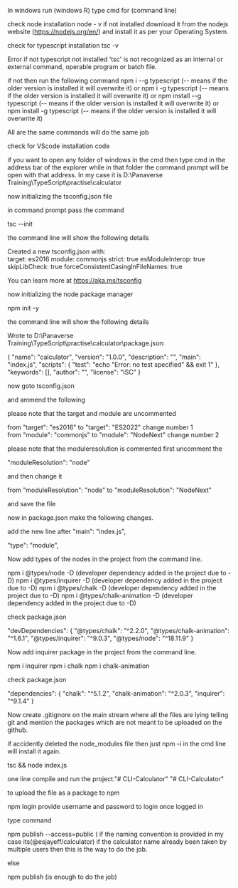 In windows run (windows R) type cmd for (command line)

check node installation
node - v
if not installed download it from the nodejs website (https://nodejs.org/en/) and install it as per your Operating System.


check for typescript installation
tsc -v

Error if not typescript not installed
'tsc' is not recognized as an internal or external command,
operable program or batch file.

if not then run the following command
npm i --g typescript (-- means if the older version is installed it will overwrite it)
or
npm i -g typescript (-- means if the older version is installed it will overwrite it)
or
npm install --g typescript (-- means if the older version is installed it will overwrite it)
or
npm install -g typescript (-- means if the older version is installed it will overwrite it)

All are  the same commands will do the same job

check for VScode installation
code<space><dot>

if you want to open any folder of windows in the cmd then type cmd in the address bar of the explorer while in that folder the command prompt will be open with that address. In my case it is D:\Panaverse Training\TypeScript\practise\calculator

now initializing the tsconfig.json file

in command prompt pass the command

tsc --init

the command line will show the following details

Created a new tsconfig.json with:                                                                                         
  target: es2016
  module: commonjs
  strict: true
  esModuleInterop: true
  skipLibCheck: true
  forceConsistentCasingInFileNames: true

You can learn more at https://aka.ms/tsconfig


now initializing the node package manager 

npm init -y

the command line will show the following details

Wrote to D:\Panaverse Training\TypeScript\practise\calculator\package.json:

{
  "name": "calculator",
  "version": "1.0.0",
  "description": "",
  "main": "index.js",
  "scripts": {
    "test": "echo \"Error: no test specified\" && exit 1"
  },
  "keywords": [],
  "author": "",
  "license": "ISC"
}

now goto tsconfig.json

and ammend the following 


please note that the target and module are uncommented 

from "target": "es2016" to  "target": "ES2022"  change number 1    
from "module": "commonjs" to "module": "NodeNext" change number 2

please note that the moduleresolution is commented first uncomment the 

"moduleResolution": "node"

and then change it 

from "moduleResolution": "node" to "moduleResolution": "NodeNext"
 
and save the file

now in package.json make the following changes.

add the new line after "main": "index.js",

"type": "module",

Now add types of the nodes in the project from the command line.

npm i @types/node -D  		(developer dependency added in the project due to -D)
npm i @types/inquirer -D  	(developer dependency added in the project due to -D)
npm i @types/chalk -D  		(developer dependency added in the project due to -D)
npm i @types/chalk-animation -D (developer dependency added in the project due to -D)

check package.json

"devDependencies": 
{
"@types/chalk": "^2.2.0",
"@types/chalk-animation": "^1.6.1",
"@types/inquirer": "^9.0.3",
"@types/node": "^18.11.9"
}


Now add inquirer package in the project from the command line.

npm i inquirer
npm i chalk
npm i chalk-animation

check package.json

"dependencies": 
{
"chalk": "^5.1.2",
"chalk-animation": "^2.0.3",
"inquirer": "^9.1.4"
}

Now create .gitignore on the main stream where all the files are lying telling git and mention the packages which are not meant to be uploaded on the github.

if accidently deleted the node_modules file then just npm -i in the cmd line will install it again.

tsc && node index.js

one line compile and run the project."# CLI-Calculator" 
"# CLI-Calculator" 

to upload the file as a package to npm

npm login
provide username and password to login
once logged in 

type command

npm publish --access=public ( if the naming convention is provided in my case its(@esjayeff/calculator) if the calculator name already been taken by multiple users then this is the way to do the job.

else 

npm publish (is enough to do the job)

